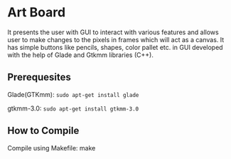 # Art Board
It presents the user with GUI to interact with various features and allows user to make changes to the pixels in frames which will act as a canvas.
It has simple buttons like pencils, shapes, color pallet etc. in GUI developed with the help of Glade and Gtkmm libraries (C++).

## Prerequesites
Glade(GTKmm): `sudo apt-get install glade`

gtkmm-3.0: `sudo apt-get install gtkmm-3.0`

## How to Compile
Compile using Makefile:
make 
